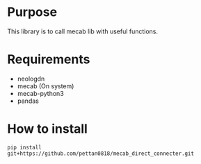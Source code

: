 # Purpose
This library is to call mecab lib with useful functions.

# Requirements
* neologdn
* mecab (On system)
* mecab-python3
* pandas

# How to install
```
pip install git+https://github.com/pettan0818/mecab_direct_connecter.git
```
